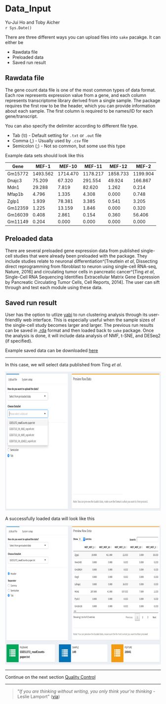 # Data_Input
Yu-Jui Ho and Toby Aicher  
`r Sys.Date()`  

There are three different ways you can upload files into `sake` pacakge. It can either be 

- Rawdata file 
- Preloaded data
- Saved run result

## Rawdata file

The gene count data file is one of the most common types of data format. Each row represents expression value from a gene, and each column represents transcriptome library derived from a single sample. The package requires the first row to be the header, which you can provide information about each sample. The first column is required to be names/ID for each gene/transcript. 

You can also specify the delimiter according to different file type.

- Tab (\\t) - Default setting for `.txt` or `.out` file
- Comma (,) - Usually used by `.csv` file
- Semicolon (;) - Not so common, but some use this type

Example data sets should look like this

Gene    |MEF-1    |MEF-10   |MEF-11   |MEF-12   |MEF-2
--------|---------|---------|---------|---------|-----
Gm15772 |1493.562 |1714.470 |1178.217 |1858.733 |1199.904
Dnajc3  |75.209   |67.320   |291.554  |49.924   |166.867
Mdn1    |29.288   |7.819    |82.620   |1.262    |0.214
Mfap1b  |4.796    |1.335    |4.308    |0.000    |0.748
Zglp1   |1.939    |78.381   |3.385    |0.541    |3.205
Gm12359 |1.225    |13.159   |1.846    |0.000    |0.320
Gm16039 |0.408    |2.861    |0.154    |0.360    |56.406
Gm11149 |0.204    |0.000    |0.000    |0.000    |0.000

## Preloaded data

There are several preloaded gene expression data from published single-cell studies that were already been preloaded with the package. They include studies relate to neuronal differentiation^[Treutlein *et al*, Dissecting direct reprogramming from fibroblast to neuron using single-cell RNA-seq, Nature, 2016] and circulating tumor cells in pancreatic cancer^[Ting *et al*, Single-Cell RNA Sequencing Identifies Extracellular Matrix Gene Expression by Pancreatic Circulating Tumor Cells, Cell Reports, 2014]. The user can sift through and test each module using these data.   

## Saved run result

User has the option to utlize [yabi](https://demo.bsr.tools/yabi/login/?next=/yabi/) to run clustering analysis through its user-friendlly web interface. This is especially useful when the sample sizes of the single-cell study becomes larger and larger. The previous run results can be saved in [.rda](https://stat.ethz.ch/R-manual/R-devel/library/base/html/load.html) format and then loaded back to `sake` package. Once the analysis is done, it will include data analysis of NMF, t-SNE, and DESeq2 (if specified). 

Example saved data can be downloaded [here](../data/Ting.NMF5.rda)

*** 

In this case, we will select data published from Ting *et al*. 

<img src="Figures/Ting/preload.png" width="800px" height="450px" />


A successfully loaded data will look like this  

<img src="Figures/Ting/loaded_file.png" width="800px" height="450px" />

***

Continue on the next section [Quality Control](Quality_Control.Rmd)

*** 

> "*If you are thinking without writing, you only think your're thinking* - Leslie Lamport"
([via](https://www.youtube.com/watch?v=-4Yp3j_jk8Q))
